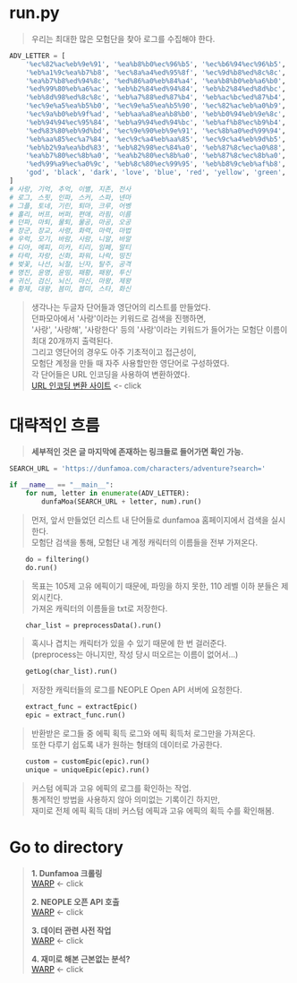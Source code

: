 # run.py

> 우리는 최대한 많은 모험단을 찾아 로그를 수집해야 한다.  
```python
ADV_LETTER = [
    '%ec%82%ac%eb%9e%91', '%ea%b8%b0%ec%96%b5', '%ec%b6%94%ec%96%b5', '%ec%9d%b4%eb%b3%84', '%ec%a7%80%ec%a1%b4', '%ec%a0%84%ec%82%ac',\
    '%eb%a1%9c%ea%b7%b8', '%ec%8a%a4%ed%95%8f', '%ec%9d%b8%ed%8c%8c', '%ec%8a%a4%ec%bb%a4', '%ec%8a%a4%ed%8c%8c', '%eb%84%a8%eb%a7%88',\
    '%ea%b7%b8%ed%94%8c', '%ed%86%a0%eb%84%a4', '%ea%b8%b0%eb%a6%b0', '%ed%87%b4%eb%a7%88', '%ed%81%ac%eb%a3%a8', '%ec%96%b4%eb%b2%b5',\
    '%ed%99%80%eb%a6%ac', '%eb%b2%84%ed%94%84', '%eb%b2%84%ed%8d%bc', '%ed%8e%b8%ec%95%a0', '%eb%9d%bc%ed%95%8c', '%ec%9d%b4%eb%a6%84',\
    '%eb%8d%98%ed%8c%8c', '%eb%a7%88%ed%87%b4', '%eb%ac%bc%ed%87%b4', '%eb%ac%bc%ea%b3%b5', '%eb%a7%88%ea%b3%b5', '%ec%98%a4%ea%b3%b5',\
    '%ec%9e%a5%ea%b5%b0', '%ec%9e%a5%ea%b5%90', '%ec%82%ac%eb%a0%b9', '%ed%99%94%eb%a0%a5', '%eb%a7%88%eb%a0%a5', '%eb%a7%88%eb%b2%95',\
    '%ec%9a%b0%eb%9f%ad', '%eb%aa%a8%ea%b8%b0', '%eb%b0%94%eb%9e%8c', '%ec%82%ac%eb%9e%8c', '%eb%8b%88%ec%95%8c', '%eb%b0%94%ec%95%8c',\
    '%eb%94%94%ec%95%84', '%eb%a9%94%ed%94%bc', '%eb%af%b8%ec%b9%b4', '%ed%8b%b0%eb%a6%ac', '%ec%9e%84%ed%8e%98', '%eb%a7%90%ed%8b%b0',\
    '%ed%83%80%eb%9d%bd', '%ec%9e%90%eb%9e%91', '%ec%8b%a0%ed%99%94', '%ed%8c%8c%ec%9b%8c', '%eb%82%98%eb%9d%bd', '%eb%9d%b5%ec%a7%84',\
    '%eb%aa%85%ec%a7%84', '%ec%9c%a4%eb%aa%85', '%ec%9c%a4%eb%9d%b5', '%ed%8c%a8%ed%99%a9', '%ed%8c%a8%ec%99%95', '%ed%88%ac%ec%8b%a0',\
    '%eb%b2%9a%ea%bd%83', '%eb%82%98%ec%84%a0', '%eb%87%8c%ec%a0%88', '%eb%8b%8c%ec%9e%90', '%ed%83%88%ec%a3%bc', '%ea%b3%b5%ea%b2%a9',\
    '%ea%b7%80%ec%8b%a0', '%ea%b2%80%ec%8b%a0', '%eb%87%8c%ec%8b%a0', '%eb%a7%88%ec%8b%a0', '%eb%a7%88%ec%99%95', '%ec%a0%9c%ec%99%95',\
    '%ed%99%a9%ec%a0%9c', '%eb%8c%80%ec%99%95', '%eb%b8%9c%eb%af%b8', '%eb%b8%9d%eb%af%b8', '%ec%8a%a4%ed%83%80', '%ed%99%94%ec%8b%a0',\
    'god', 'black', 'dark', 'love', 'blue', 'red', 'yellow', 'green', 'sky', 'wind', 'water', 'fire', 'flame', 'bomb', 'air', 'hi', 'bye', 'iu', 'a'
]
# 사랑, 기억, 추억, 이별, 지존, 전사
# 로그, 스핏, 인파, 스커, 스파, 넨마
# 그플, 토네, 기린, 퇴마, 크루, 어벵
# 홀리, 버프, 버퍼, 편애, 라핌, 이름
# 던파, 마퇴, 물퇴, 물공, 마공, 오공
# 장군, 장교, 사령, 화력, 마력, 마법
# 우럭, 모기, 바람, 사람, 니알, 바알
# 디아, 메피, 미카, 티리, 임페, 말티
# 타락, 자랑, 신화, 파워, 나락, 띵진
# 벚꽃, 나선, 뇌절, 닌자, 탈주, 공격
# 명진, 윤명, 윤띵, 패황, 패왕, 투신
# 귀신, 검신, 뇌신, 마신, 마왕, 제왕
# 황제, 대왕, 븜미, 븝미, 스타, 화신
```  
> 생각나는 두글자 단어들과 영단어의 리스트를 만들었다.  
> 던파모아에서 '사랑'이라는 키워드로 검색을 진행하면,  
> '사랑', '사랑해', '사랑한다' 등의 '사랑'이라는 키워드가 들어가는 모험단 이름이  
> 최대 20개까지 출력된다.  
> 그리고 영단어의 경우도 아주 기초적이고 접근성이,  
> 모험단 계정을 만들 때 자주 사용할만한 영단어로 구성하였다.  
> 각 단어들은 URL 인코딩을 사용하여 변환하였다.  
> [URL 인코딩 변환 사이트](https://www.convertstring.com/ko/EncodeDecode/UrlEncode) <- click  
>  
# 대략적인 흐름  
> **세부적인 것은 글 마지막에 존재하는 링크들로 들어가면 확인 가능.**  
```python
SEARCH_URL = 'https://dunfamoa.com/characters/adventure?search='

if __name__ == "__main__":
    for num, letter in enumerate(ADV_LETTER):
        dunfaMoa(SEARCH_URL + letter, num).run()
```  
>  
> 먼저, 앞서 만들었던 리스트 내 단어들로 dunfamoa 홈페이지에서 검색을 실시한다.  
> 모험단 검색을 통해, 모험단 내 계정 캐릭터의 이름들을 전부 가져온다.    
>  
```python
    do = filtering()
    do.run()
```  
>   
> 목표는 105제 고유 에픽이기 때문에, 파밍을 하지 못한, 110 레벨 이하 분들은 제외시킨다.  
> 가져온 캐릭터의 이름들을 txt로 저장한다.  
>   
```python
    char_list = preprocessData().run()
```  
>   
> 혹시나 겹치는 캐릭터가 있을 수 있기 때문에 한 번 걸러준다.  
> (preprocess는 아니지만, 작성 당시 떠오르는 이름이 없어서...)  
>   
```python
    getLog(char_list).run()
```  
>   
> 저장한 캐릭터들의 로그를 NEOPLE Open API 서버에 요청한다.  
>   
```python
    extract_func = extractEpic()
    epic = extract_func.run()
```  
>   
> 반환받은 로그들 중 에픽 획득 로그와 에픽 획득처 로그만을 가져온다.  
> 또한 다루기 쉽도록 내가 원하는 형태의 데이터로 가공한다.  
>    
```python
    custom = customEpic(epic).run()
    unique = uniqueEpic(epic).run()
```  
>   
> 커스텀 에픽과 고유 에픽의 로그를 확인하는 작업.  
> 통계적인 방법을 사용하지 않아 의미없는 기록이긴 하지만,  
> 재미로 전체 에픽 획득 대비 커스텀 에픽과 고유 에픽의 획득 수를 확인해봄.  
>   
# Go to directory  
  
> **1. Dunfamoa 크롤링**  
> [WARP](https://github.com/Gauguin94/DNF_crawling/tree/main/DNF_epic/crawling) <- click
>     
> **2. NEOPLE 오픈 API 호출**  
> [WARP](https://github.com/Gauguin94/DNF_crawling/tree/main/DNF_epic/getAPI) <- click  
>   
> **3. 데이터 관련 사전 작업**  
> [WARP](https://github.com/Gauguin94/DNF_crawling/tree/main/DNF_epic/data) <- click  
>   
> **4. 재미로 해본 근본없는 분석?**  
> [WARP](https://github.com/Gauguin94/DNF_crawling/tree/main/DNF_epic/analyze) <- click  

